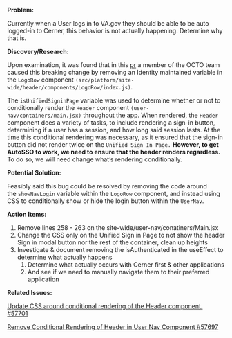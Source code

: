 **Problem:** 

Currently when a User logs in to VA.gov they should be able to be auto logged-in to Cerner, this behavior is not actually happening.  Determine why that is.

**Discovery/Research:**

Upon examination, it was found that in this [pr](https://github.com/department-of-veterans-affairs/vets-website/pull/23054/files) a member of the OCTO team caused this breaking change by removing an Identity maintained variable in the `LogoRow` component `(src/platform/site-wide/header/components/LogoRow/index.js)`.

The `isUnifiedSigninPage` variable was used to determine whether or not to conditionally render the `Header` component `(user-nav/containers/main.jsx)` throughout the app. When rendered, the `Header` component does a variety of tasks, to include rendering a sign-in button, determining if a user has a session, and how long said session lasts. At the time this conditional rendering was necessary, as it ensured that the sign-in button did not render twice on the `Unified Sign In Page.` **However, to get AutoSSO to work, we need to ensure that the header renders regardless.** To do so, we will need change what’s rendering conditionally.

**Potential Solution:** 

Feasibly said this bug could be resolved by removing the code around the `showNavLogin` variable within the `LogoRow` component, and instead using CSS to conditionally show or hide the login button within the `UserNav`. 

**Action Items:** 
1. Remove lines 258 - 263 on the site-wide/user-nav/conatiners/Main.jsx
2. Change the CSS only on the Unified Sign in Page to not show the header Sign in modal button nor the rest of the container, clean up heights
3. Investigate & document removing the isAuthenticated in the useEffect to determine what actually happens	
    1. Determine what actually occurs with Cerner first & other applications
    2. And see if we need to manually navigate them to their preferred application


**Related Issues:** 

[Update CSS around conditional rendering of the Header component. #57701](https://github.com/department-of-veterans-affairs/va.gov-team/issues/57701)

[Remove Conditional Rendering of Header in User Nav Component #57697](https://github.com/department-of-veterans-affairs/va.gov-team/issues/57697)